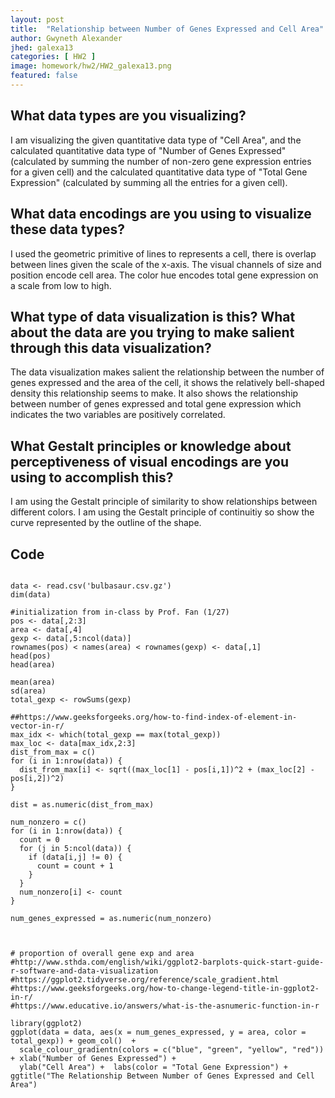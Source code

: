 ```yaml
---
layout: post
title:  "Relationship between Number of Genes Expressed and Cell Area"
author: Gwyneth Alexander
jhed: galexa13
categories: [ HW2 ]
image: homework/hw2/HW2_galexa13.png
featured: false
---
```


## What data types are you visualizing?
I am visualizing the given quantitative data type of "Cell Area", and the calculated quantitative data type of "Number of Genes Expressed" (calculated by summing the number of non-zero gene expression entries for a given cell) and the calculated quantitative data type of "Total Gene Expression" (calculated by summing all the entries for a given cell). 

## What data encodings are you using to visualize these data types?
I used the geometric primitive of lines to represents a cell, there is overlap between lines given the scale of the x-axis. The visual channels of size and position encode cell area. The color hue encodes total gene expression on a scale from low to high. 

## What type of data visualization is this? What about the data are you trying to make salient through this data visualization? 
The data visualization makes salient the relationship between the number of genes expressed and the area of the cell, it shows the relatively bell-shaped density this relationship seems to make. It also shows the relationship between number of genes expressed and total gene expression which indicates the two variables are positively correlated. 

## What Gestalt principles or knowledge about perceptiveness of visual encodings are you using to accomplish this?
I am using the Gestalt principle of similarity to show relationships between different colors. I am using the Gestalt principle of continuitiy so show the curve represented by the outline of the shape. 
## Code

```{r}

data <- read.csv('bulbasaur.csv.gz')
dim(data)

#initialization from in-class by Prof. Fan (1/27)
pos <- data[,2:3] 
area <- data[,4]
gexp <- data[,5:ncol(data)]
rownames(pos) < names(area) < rownames(gexp) <- data[,1]
head(pos)
head(area)

mean(area)
sd(area) 
total_gexp <- rowSums(gexp) 

##https://www.geeksforgeeks.org/how-to-find-index-of-element-in-vector-in-r/ 
max_idx <- which(total_gexp == max(total_gexp))
max_loc <- data[max_idx,2:3] 
dist_from_max = c()
for (i in 1:nrow(data)) {
  dist_from_max[i] <- sqrt((max_loc[1] - pos[i,1])^2 + (max_loc[2] - pos[i,2])^2)
}

dist = as.numeric(dist_from_max)

num_nonzero = c()
for (i in 1:nrow(data)) {
  count = 0
  for (j in 5:ncol(data)) {
    if (data[i,j] != 0) {
      count = count + 1 
    } 
  }
  num_nonzero[i] <- count
} 

num_genes_expressed = as.numeric(num_nonzero)



# proportion of overall gene exp and area
#http://www.sthda.com/english/wiki/ggplot2-barplots-quick-start-guide-r-software-and-data-visualization 
#https://ggplot2.tidyverse.org/reference/scale_gradient.html
#https://www.geeksforgeeks.org/how-to-change-legend-title-in-ggplot2-in-r/ 
#https://www.educative.io/answers/what-is-the-asnumeric-function-in-r 

library(ggplot2)
ggplot(data = data, aes(x = num_genes_expressed, y = area, color = total_gexp)) + geom_col()  +
  scale_colour_gradientn(colors = c("blue", "green", "yellow", "red")) + xlab("Number of Genes Expressed") +
  ylab("Cell Area") +  labs(color = "Total Gene Expression") + ggtitle("The Relationship Between Number of Genes Expressed and Cell Area")

```
